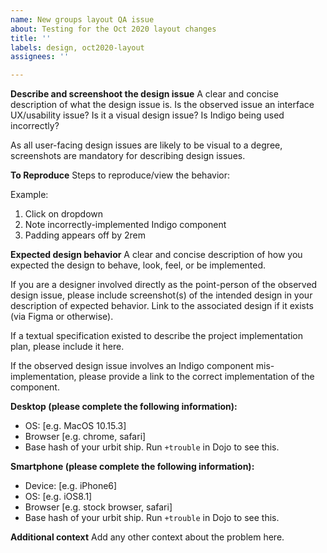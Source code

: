 ```yaml
---
name: New groups layout QA issue
about: Testing for the Oct 2020 layout changes
title: ''
labels: design, oct2020-layout
assignees: ''

---
```


**Describe and screenshoot the design issue**
A clear and concise description of what the design issue is. 
Is the observed issue an interface UX/usability issue? Is it a visual design issue? Is Indigo being used incorrectly?

As all user-facing design issues are likely to be visual to a degree, screenshots are mandatory for describing design issues.

**To Reproduce**
Steps to reproduce/view the behavior:

Example:
1. Click on dropdown
2. Note incorrectly-implemented Indigo component
4. Padding appears off by 2rem

**Expected design behavior**
A clear and concise description of how you expected the design to behave, look, feel, or be implemented.

If you are a designer involved directly as the point-person of the observed design issue, please include screenshot(s) of the intended design in your description of expected behavior. Link to the associated design if it exists (via Figma or otherwise).

If a textual specification existed to describe the project implementation plan, please include it here.

If the observed design issue involves an Indigo component mis-implementation, please provide a link to the correct implementation of the component.

**Desktop (please complete the following information):**
 - OS: [e.g. MacOS 10.15.3]
 - Browser [e.g. chrome, safari]
 - Base hash of your urbit ship. Run `+trouble` in Dojo to see this.

**Smartphone (please complete the following information):**
 - Device: [e.g. iPhone6]
 - OS: [e.g. iOS8.1]
 - Browser [e.g. stock browser, safari]
 - Base hash of your urbit ship. Run `+trouble` in Dojo to see this.

**Additional context**
Add any other context about the problem here.
